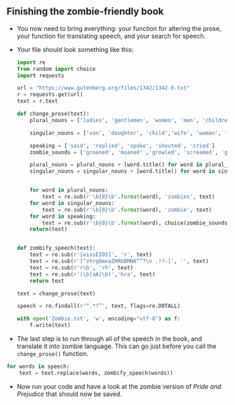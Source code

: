 ## Finishing the zombie-friendly book

- You now need to bring everything: your function for altering the prose, your function for translating speech, and your search for speech.

- Your file should look something like this:

    ```python
    import re
    from random import choice
    import requests

    url = "https://www.gutenberg.org/files/1342/1342-0.txt"
    r = requests.get(url)
    text = r.text

    def change_prose(text):
        plural_nouns = ['ladies', 'gentlemen', 'women', 'men', 'children', 'boys', 'girls']

        singular_nouns = ['son', 'daughter', 'child','wife', 'woman', 'mrs', 'miss','husband', 'man', 'mr', 'sir', 'lady']

        speaking = ['said', 'replied', 'spoke', 'shouted', 'cried']
        zombie_sounds = ['groaned', 'moaned' ,'growled', 'screamed', 'gurgled']

        plural_nouns = plural_nouns + [word.title() for word in plural_nouns]
        singular_nouns = singular_nouns + [word.title() for word in singular_nouns]


        for word in plural_nouns:
            text = re.sub(r'\b{0}\b'.format(word), 'zombies', text)
        for word in singular_nouns:
            text = re.sub(r'\b{0}\b'.format(word), 'zombie', text)
        for word in speaking:
            text = re.sub(r'\b{0}\b'.format(word), choice(zombie_sounds), text)
        return(text)


    def zombify_speech(text):
        text = re.sub(r'[eiosEIOS]', 'r', text)
        text = re.sub(r'[^zhrgbmnaZHRGBMNA“”?\n .!?-]', '', text)
        text = re.sub(r'r\b', 'rh', text)
        text = re.sub(r'(\b[aA]\b)','hra', text)
        return text

    text = change_prose(text)

    speech = re.findall(r'“.*?”', text, flags=re.DOTALL)

    with open('Zombie.txt', 'w', encoding="utf-8") as f:
        f.write(text)
    ```

- The last step is to run through all of the speech in the book, and translate it into zombie language. This can go just before you call the `change_prose()` function.

```python
for words in speech:
    text = text.replace(words, zombify_speech(words))
```

- Now run your code and have a look at the zombie version of _Pride and Prejudice_ that should now be saved.

